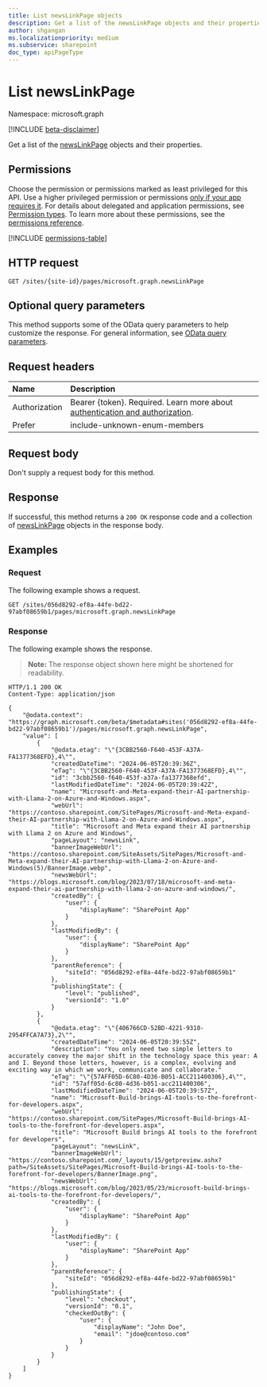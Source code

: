 ```yaml
---
title: List newsLinkPage objects
description: Get a list of the newsLinkPage objects and their properties.
author: shgangan
ms.localizationpriority: medium
ms.subservice: sharepoint
doc_type: apiPageType
---
```


# List newsLinkPage

Namespace: microsoft.graph

[!INCLUDE [beta-disclaimer](../../includes/beta-disclaimer.md)]

Get a list of the [newsLinkPage](../resources/newslinkpage.md) objects and their properties.

## Permissions

Choose the permission or permissions marked as least privileged for this API. Use a higher privileged permission or permissions [only if your app requires it](/graph/permissions-overview#best-practices-for-using-microsoft-graph-permissions). For details about delegated and application permissions, see [Permission types](/graph/permissions-overview#permission-types). To learn more about these permissions, see the [permissions reference](/graph/permissions-reference).

<!-- {
  "blockType": "permissions",
  "name": "newslinkpage-list-permissions"
}
-->
[!INCLUDE [permissions-table](../includes/permissions/newslinkpage-list-permissions.md)]

## HTTP request

<!-- {
  "blockType": "ignored"
}
-->
```http
GET /sites/{site-id}/pages/microsoft.graph.newsLinkPage
```

## Optional query parameters

This method supports some of the OData query parameters to help customize the response. For general information, see [OData query parameters](/graph/query-parameters).

## Request headers

|Name|Description|
|:---|:---|
|Authorization|Bearer {token}. Required. Learn more about [authentication and authorization](/graph/auth/auth-concepts).|
|Prefer | include-unknown-enum-members |

## Request body

Don't supply a request body for this method.

## Response

If successful, this method returns a `200 OK` response code and a collection of [newsLinkPage](../resources/newslinkpage.md) objects in the response body.

## Examples

### Request

The following example shows a request.
<!-- {
  "blockType": "request",
  "name": "list_newslinkpage"
}
-->
``` http
GET /sites/056d8292-ef8a-44fe-bd22-97abf08659b1/pages/microsoft.graph.newsLinkPage
```


### Response

The following example shows the response.
>**Note:** The response object shown here might be shortened for readability.
<!-- {
  "blockType": "response",
  "truncated": true,
  "@odata.type": "Collection(microsoft.graph.newsLinkPage)"
}
-->
``` http
HTTP/1.1 200 OK
Content-Type: application/json

{
    "@odata.context": "https://graph.microsoft.com/beta/$metadata#sites('056d8292-ef8a-44fe-bd22-97abf08659b1')/pages/microsoft.graph.newsLinkPage",
    "value": [
        {
            "@odata.etag": "\"{3CBB2560-F640-453F-A37A-FA1377368EFD},4\"",
            "createdDateTime": "2024-06-05T20:39:36Z",
            "eTag": "\"{3CBB2560-F640-453F-A37A-FA1377368EFD},4\"",
            "id": "3cbb2560-f640-453f-a37a-fa1377368efd",
            "lastModifiedDateTime": "2024-06-05T20:39:42Z",
            "name": "Microsoft-and-Meta-expand-their-AI-partnership-with-Llama-2-on-Azure-and-Windows.aspx",
            "webUrl": "https://contoso.sharepoint.com/SitePages/Microsoft-and-Meta-expand-their-AI-partnership-with-Llama-2-on-Azure-and-Windows.aspx",
            "title": "Microsoft and Meta expand their AI partnership with Llama 2 on Azure and Windows",
            "pageLayout": "newsLink",
            "bannerImageWebUrl": "https://contoso.sharepoint.com/SiteAssets/SitePages/Microsoft-and-Meta-expand-their-AI-partnership-with-Llama-2-on-Azure-and-Windows(5)/BannerImage.webp",
            "newsWebUrl": "https://blogs.microsoft.com/blog/2023/07/18/microsoft-and-meta-expand-their-ai-partnership-with-llama-2-on-azure-and-windows/",
            "createdBy": {
                "user": {
                    "displayName": "SharePoint App"
                }
            },
            "lastModifiedBy": {
                "user": {
                    "displayName": "SharePoint App"
                }
            },
            "parentReference": {
                "siteId": "056d8292-ef8a-44fe-bd22-97abf08659b1"
            },
            "publishingState": {
                "level": "published",
                "versionId": "1.0"
            }
        },
        {
            "@odata.etag": "\"{406766CD-52BD-4221-9310-2954FFCA7A73},2\"",
            "createdDateTime": "2024-06-05T20:39:55Z",
            "description": "You only need two simple letters to accurately convey the major shift in the technology space this year: A and I. Beyond those letters, however, is a complex, evolving and exciting way in which we work, communicate and collaborate."
            "eTag": "\"{57AFF05D-6C80-4D36-B051-ACC211400306},4\"",
            "id": "57aff05d-6c80-4d36-b051-acc211400306",
            "lastModifiedDateTime": "2024-06-05T20:39:57Z",
            "name": "Microsoft-Build-brings-AI-tools-to-the-forefront-for-developers.aspx",
            "webUrl": "https://contoso.sharepoint.com/SitePages/Microsoft-Build-brings-AI-tools-to-the-forefront-for-developers.aspx",
            "title": "Microsoft Build brings AI tools to the forefront for developers",
            "pageLayout": "newsLink",
            "bannerImageWebUrl": "https://contoso.sharepoint.com/_layouts/15/getpreview.ashx?path=/SiteAssets/SitePages/Microsoft-Build-brings-AI-tools-to-the-forefront-for-developers/BannerImage.png",
            "newsWebUrl": "https://blogs.microsoft.com/blog/2023/05/23/microsoft-build-brings-ai-tools-to-the-forefront-for-developers/",
            "createdBy": {
                "user": {
                    "displayName": "SharePoint App"
                }
            },
            "lastModifiedBy": {
                "user": {
                    "displayName": "SharePoint App"
                }
            },
            "parentReference": {
                "siteId": "056d8292-ef8a-44fe-bd22-97abf08659b1"
            },
            "publishingState": {
                "level": "checkout",
                "versionId": "0.1",
                "checkedOutBy": {
                    "user": {
                        "displayName": "John Doe",
                        "email": "jdoe@contoso.com"
                    }
                }
            }
        }
    ]
}
```